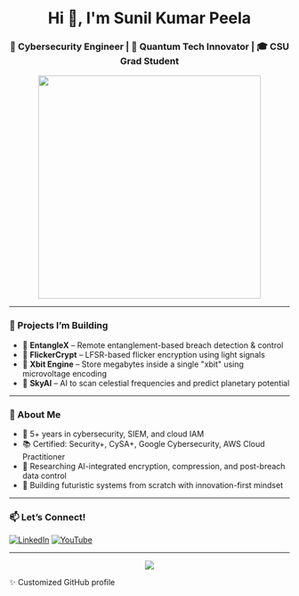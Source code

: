 <h1 align="center">Hi 👋, I'm Sunil Kumar Peela</h1>
<h3 align="center">🔐 Cybersecurity Engineer | 🧪 Quantum Tech Innovator | 🎓 CSU Grad Student</h3>

<p align="center">
  <img src="https://media.giphy.com/media/v1.Y2lkPTc5MGI3NjExd3plMWg4aW52dmM4Y3dtb3R1OHpxOXlhd2tzY2p6ZDJmbmZhaW4zMCZlcD12MV9naWZzX3NlYXJjaCZjdD1n/du3J3cXyzhj75IOgvA/giphy.gif" width="400" />
</p>

---

### 🔭 Projects I’m Building
- 🔹 **EntangleX** – Remote entanglement-based breach detection & control
- 🔹 **FlickerCrypt** – LFSR-based flicker encryption using light signals
- 🔹 **Xbit Engine** – Store megabytes inside a single "xbit" using microvoltage encoding
- 🔹 **SkyAI** – AI to scan celestial frequencies and predict planetary potential

---

### 🧠 About Me
- 💼 5+ years in cybersecurity, SIEM, and cloud IAM
- 📚 Certified: Security+, CySA+, Google Cybersecurity, AWS Cloud Practitioner
- 🧠 Researching AI-integrated encryption, compression, and post-breach data control
- 🎯 Building futuristic systems from scratch with innovation-first mindset

---

### 📫 Let’s Connect!
[![LinkedIn](https://img.shields.io/badge/LinkedIn-blue?logo=linkedin&style=for-the-badge)](https://linkedin.com/in/sunilkumarpeela)
[![YouTube](https://img.shields.io/badge/YouTube-red?logo=youtube&style=for-the-badge)](https://youtube.com/@hadaavidi)

---

<p align="center">
  <img src="https://github-readme-stats.vercel.app/api?username=SunilKumarPeela&show_icons=true&theme=radical" />
</p>
✨ Customized GitHub profile
